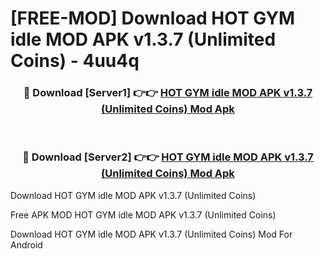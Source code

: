 # [FREE-MOD] Download HOT GYM idle MOD APK v1.3.7 (Unlimited Coins) - 4uu4q


<div align="center">
<h3>🔴 Download [Server1] 👉👉 <a href="https://apk-comot.site?title=HOT_GYM_idle_MOD_APK_v1.3.7_(Unlimited_Coins)">HOT GYM idle MOD APK v1.3.7 (Unlimited Coins) Mod Apk</a></h3><br>

<h3>🔴 Download [Server2] 👉👉 <a href="https://apk-comot.site?title=HOT_GYM_idle_MOD_APK_v1.3.7_(Unlimited_Coins)">HOT GYM idle MOD APK v1.3.7 (Unlimited Coins) Mod Apk</a></h3>
</div>



Download HOT GYM idle MOD APK v1.3.7 (Unlimited Coins) 

Free APK MOD HOT GYM idle MOD APK v1.3.7 (Unlimited Coins) 

Download HOT GYM idle MOD APK v1.3.7 (Unlimited Coins) Mod For Android
